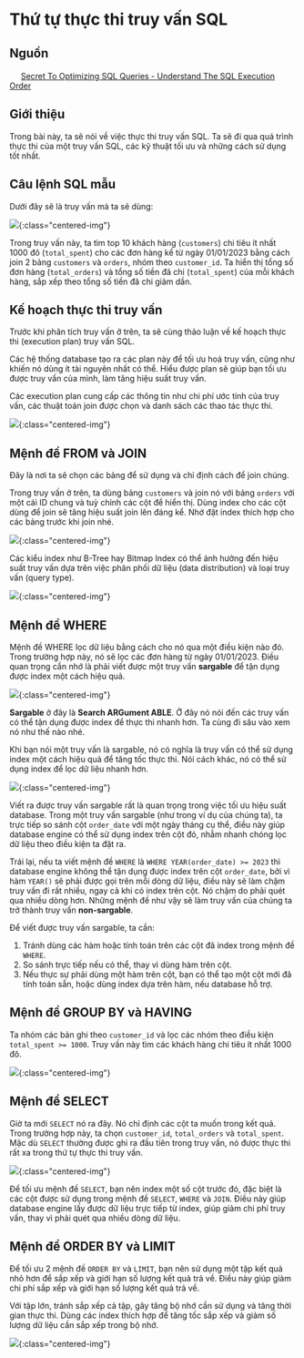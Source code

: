 # Thứ tự thực thi truy vấn SQL

## Nguồn

<img src="../../assets/images/bytebytego.png" width="16" height="16"/> [Secret To Optimizing SQL Queries - Understand The SQL Execution Order](https://www.youtube.com/watch?v=BHwzDmr6d7s)

## Giới thiệu

Trong bài này, ta sẽ nói về việc thực thi truy vấn SQL. Ta sẽ đi qua quá trình thực thi của một truy vấn SQL, các kỹ thuật tối ưu và những cách sử dụng tốt nhất.

## Câu lệnh SQL mẫu

Dưới đây sẽ là truy vấn mà ta sẽ dùng:

![](../assets/ByteByteGo/sql_execution_order/figure1.png){:class="centered-img"}

Trong truy vấn này, ta tìm top 10 khách hàng (`customers`) chi tiêu ít nhất 1000 đô (`total_spent`) cho các đơn hàng kể từ ngày 01/01/2023 bằng cách join 2 bảng `customers` và `orders`, nhóm theo ``customer_id``. Ta hiển thị tổng số đơn hàng (`total_orders`) và tổng số tiền đã chi (`total_spent`) của mỗi khách hàng, sắp xếp theo tổng số tiền đã chi giảm dần.

## Kế hoạch thực thi truy vấn

Trước khi phân tích truy vấn ở trên, ta sẽ cùng thảo luận về kế hoạch thực thi (execution plan) truy vấn SQL.

Các hệ thống database tạo ra các plan này để tối ưu hoá truy vấn, cũng như khiến nó dùng ít tài nguyên nhất có thể. Hiểu được plan sẽ giúp bạn tối ưu được truy vấn của mình, làm tăng hiệu suất truy vấn.

Các execution plan cung cấp các thông tin như chi phí ước tính của truy vấn, các thuật toán join được chọn và danh sách các thao tác thực thi.

![](../assets/ByteByteGo/sql_execution_order/figure2.png){:class="centered-img"}

## Mệnh đề FROM và JOIN

Đây là nơi ta sẽ chọn các bảng để sử dụng và chỉ định cách để join chúng.

Trong truy vấn ở trên, ta dùng bảng `customers` và join nó với bảng `orders` với một cái ID chung và tuỳ chỉnh các cột để hiển thị. Dùng index cho các cột dùng để join sẽ tăng hiệu suất join lên đáng kể. Nhớ đặt index thích hợp cho các bảng trước khi join nhé.

![](../assets/ByteByteGo/sql_execution_order/figure3.png){:class="centered-img"}

Các kiểu index như B-Tree hay Bitmap Index có thể ảnh hưởng đến hiệu suất truy vấn dựa trên việc phân phối dữ liệu (data distribution) và loại truy vấn (query type).

![](../assets/ByteByteGo/sql_execution_order/figure4.png){:class="centered-img"}

## Mệnh đề WHERE

Mệnh đề WHERE lọc dữ liệu bằng cách cho nó qua một điều kiện nào đó. Trong trường hợp này, nó sẽ lọc các đơn hàng từ ngày 01/01/2023. Điều quan trọng cần nhớ là phải viết được một truy vấn **sargable** để tận dụng được index một cách hiệu quả.

![](../assets/ByteByteGo/sql_execution_order/figure5.png){:class="centered-img"}

**Sargable** ở đây là **Search ARGument ABLE**. Ở đây nó nói đến các truy vấn có thể tận dụng được index để thực thi nhanh hơn. Ta cùng đi sâu vào xem nó như thế nào nhé.

Khi bạn nói một truy vấn là sargable, nó có nghĩa là truy vấn có thể sử dụng index một cách hiệu quả để tăng tốc thực thi. Nói cách khác, nó có thể sử dụng index để lọc dữ liệu nhanh hơn. 

![](../assets/ByteByteGo/sql_execution_order/figure6.png){:class="centered-img"}

Viết ra được truy vấn sargable rất là quan trọng trong việc tối ưu hiệu suất database. Trong một truy vấn sargable (như trong ví dụ của chúng ta), ta trực tiếp so sánh cột `order_date` với một ngày tháng cụ thể, điều này giúp database engine có thể sử dụng index trên cột đó, nhằm nhanh chóng lọc dữ liệu theo điều kiện ta đặt ra.

Trái lại, nếu ta viết mệnh đề `WHERE` là `WHERE YEAR(order_date) >= 2023` thì database engine không thể tận dụng được index trên cột `order_date`, bởi vì hàm `YEAR()` sẽ phải được gọi trên mỗi dòng dữ liệu, điều này sẽ làm chậm truy vấn đi rất nhiều, ngay cả khi có index trên cột. Nó chậm do phải quét qua nhiều dòng hơn. Những mệnh đề như vậy sẽ làm truy vấn của chúng ta trở thành truy vấn **non-sargable**.

Để viết được truy vấn sargable, ta cần:

1. Tránh dùng các hàm hoặc tính toán trên các cột đã index trong mệnh đề `WHERE`.
2. So sánh trực tiếp nếu có thể, thay vì dùng hàm trên cột.
3. Nếu thực sự phải dùng một hàm trên cột, bạn có thể tạo một cột mới đã tính toán sẵn, hoặc dùng index dựa trên hàm, nếu database hỗ trợ.

## Mệnh đề GROUP BY và HAVING

Ta nhóm các bản ghi theo `customer_id` và lọc các nhóm theo điều kiện `total_spent >= 1000`. Truy vấn này tìm các khách hàng chi tiêu ít nhất 1000 đô.

![](../assets/ByteByteGo/sql_execution_order/figure7.png){:class="centered-img"}

## Mệnh đề SELECT

Giờ ta mới `SELECT` nó ra đây. Nó chỉ định các cột ta muốn trong kết quả. Trong trường hợp này, ta chọn `customer_id`, `total_orders` và `total_spent`. Mặc dù `SELECT` thường được ghi ra đầu tiên trong truy vấn, nó được thực thi rất xa trong thứ tự thực thi truy vấn.

![](../assets/ByteByteGo/sql_execution_order/figure8.png){:class="centered-img"}

Để tối ưu mệnh đề `SELECT`, bạn nên index một số cột trước đó, đặc biệt là các cột được sử dụng trong mệnh đề `SELECT`, `WHERE` và `JOIN`. Điều này giúp database engine lấy được dữ liệu trực tiếp từ index, giúp giảm chi phí truy vấn, thay vì phải quét qua nhiều dòng dữ liệu.

## Mệnh đề ORDER BY và LIMIT

Để tối ưu 2 mệnh đề `ORDER BY` và `LIMIT`, bạn nên sử dụng một tập kết quả nhỏ hơn để sắp xếp và giới hạn số lượng kết quả trả về. Điều này giúp giảm chi phí sắp xếp và giới hạn số lượng kết quả trả về.

Với tập lớn, tránh sắp xếp cả tập, gây tăng bộ nhớ cần sử dụng và tăng thời gian thực thi. Dùng các index thích hợp để tăng tốc sắp xếp và giảm số lượng dữ liệu cần sắp xếp trong bộ nhớ.

![](../assets/ByteByteGo/sql_execution_order/figure1.png){:class="centered-img"}
